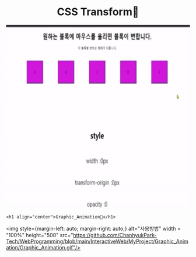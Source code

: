 

<h1 align="center">CSS Transform👋</h1>
<img style={margin-left: auto;
    margin-right: auto;} alt="사용방법" width = "100%" height="500" src="https://github.com/ChanhyukPark-Tech/WebProgramming/blob/main/InteractiveWeb/MyProject/CSS_Transform/CSS_transform.gif"/>
    
    <h1 align="center">Graphic_Animation👋</h1>
<img style={margin-left: auto;
    margin-right: auto;} alt="사용방법" width = "100%" height="500" src="https://github.com/ChanhyukPark-Tech/WebProgramming/blob/main/InteractiveWeb/MyProject/Graphic_Animation/Graphic_Animation.gif"/>

